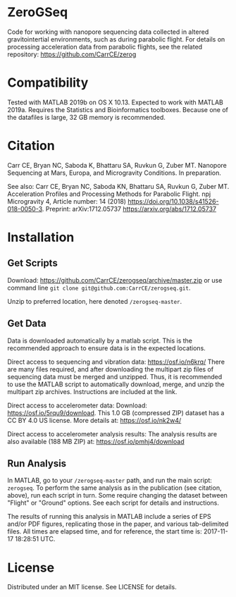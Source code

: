 # ZeroGSeq
Code for working with nanopore sequencing data collected in altered gravitointertial environments, such as during parabolic flight. For details on processing acceleration data from parabolic flights, see the related repository: <https://github.com/CarrCE/zerog>

# Compatibility
Tested with MATLAB 2019b on OS X 10.13. Expected to work with MATLAB 2019a. Requires the Statistics and Bioinformatics toolboxes. Because one of the datafiles is large, 32 GB memory is recommended.

# Citation
Carr CE, Bryan NC, Saboda K, Bhattaru SA, Ruvkun G, Zuber MT. Nanopore Sequencing at Mars, Europa, and Microgravity Conditions. In preparation.

See also: Carr CE, Bryan NC, Saboda KN, Bhattaru SA, Ruvkun G, Zuber MT. Acceleration Profiles and Processing Methods for Parabolic Flight. npj Microgravity 4, Article number: 14 (2018) <https://doi.org/10.1038/s41526-018-0050-3>. Preprint: arXiv:1712.05737 <https://arxiv.org/abs/1712.05737>

# Installation
## Get Scripts
Download: <https://github.com/CarrCE/zerogseq/archive/master.zip> or use command line ```git clone git@github.com:CarrCE/zerogseq.git```.

Unzip to preferred location, here denoted ```/zerogseq-master```.

## Get Data
Data is downloaded automatically by a matlab script. This is the recommended approach to ensure data is in the expected locations.

Direct access to sequencing and vibration data:
https://osf.io/n6krq/
There are many files required, and after downloading the multipart zip files of sequencing data must be merged and unzipped. Thus, it is recommended to use the MATLAB script to automatically download, merge, and unzip the multipart zip archives. Instructions are included at the link.

Direct access to accelerometer data:
Download: <https://osf.io/5rqu9/download>. This 1.0 GB (compressed ZIP) dataset has a CC BY 4.0 US license. More details at: <https://osf.io/nk2w4/>

Direct access to accelerometer analysis results:
The analysis results are also available (188 MB ZIP) at: <https://osf.io/pmhj4/download>

## Run Analysis
In MATLAB, go to your ```/zerogseq-master``` path, and run the main script: ```zerogseq```. To perform the same analysis as in the publication (see citation, above), run each script in turn. Some require changing the dataset between "Flight" or "Ground" options. See each script for details and instructions.

The results of running this analysis in MATLAB include a series of EPS and/or PDF figures, replicating those in the paper, and various tab-delimited files. All times are elapsed time, and for reference, the start time is: 2017-11-17 18:28:51 UTC.

# License
Distributed under an MIT license. See LICENSE for details.
